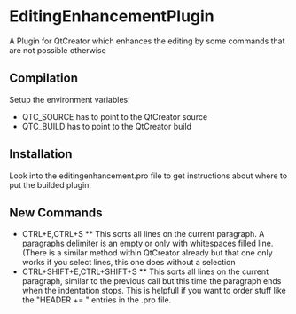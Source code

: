 # EditingEnhancementPlugin
A Plugin for QtCreator which enhances the editing by some commands that are not possible otherwise

## Compilation
Setup the environment variables:
* QTC_SOURCE has to point to the QtCreator source
* QTC_BUILD has to point to the QtCreator build

## Installation
Look into the editingenhancement.pro file to get instructions about where to put the builded plugin.

## New Commands
* CTRL+E,CTRL+S
** This sorts all lines on the current paragraph. A paragraphs delimiter is an empty or only with whitespaces filled line. (There is a similar method within QtCreator already but that one only works if you select lines, this one does
without a selection
* CTRL+SHIFT+E,CTRL+SHIFT+S
** This sorts all lines on the current paragraph, similar to the previous call but this time the paragraph ends when the indentation stops. This is helpfull if you want to order stuff like the "HEADER += \" entries in the .pro file.



